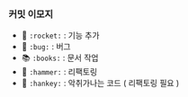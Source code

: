 ### 커밋 이모지

- :rocket: `:rocket:` : 기능 추가
- :bug: `:bug:` : 버그
- :books: `:books:` : 문서 작업
- :hammer: `:hammer:` : 리팩토링
- :hankey: `:hankey:` : 악취가나는 코드 ( 리팩토링 필요 )
